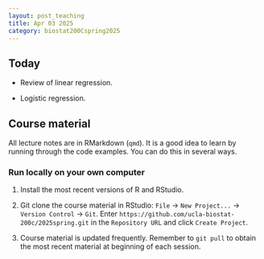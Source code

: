 ```yaml
---
layout: post_teaching
title: Apr 03 2025
category: biostat200Cspring2025
---
```


## Today

* Review of linear regression.

* Logistic regression.

## Course material

All lecture notes are in RMarkdown (`qmd`). It is a good idea to learn by running through the code examples. You can do this in several ways. 

### Run locally on your own computer

1. Install the most recent versions of R and RStudio. 

2. Git clone the course material in RStudio: `File` -> `New Project...` -> `Version Control` -> `Git`. Enter `https://github.com/ucla-biostat-200c/2025spring.git` in the `Repository URL` and click `Create Project`. 

3. Course material is updated frequently. Remember to `git pull` to obtain the most recent material at beginning of each session. 

